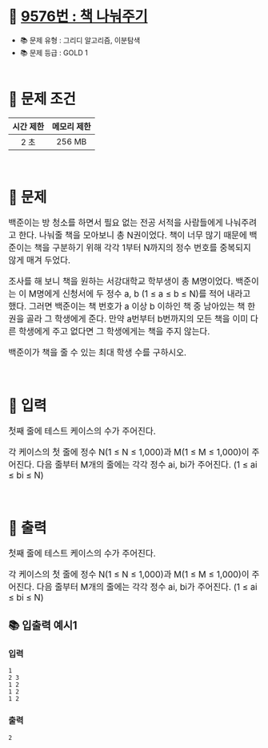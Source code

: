 # 📌 [ 9576번 : 책 나눠주기 ](https://www.acmicpc.net/problem/9576)
- 📚 문제 유형 : 그리디 알고리즘, 이분탐색
- 📚 문제 등급 : GOLD 1
  <br/><br/>

# 📌 문제 조건

|시간 제한|메모리 제한|
|:------:|:---:|
|2 초|256 MB|
<br/>

# 📌 문제
<div style="font-size: 17px">
백준이는 방 청소를 하면서 필요 없는 전공 서적을 사람들에게 나눠주려고 한다. 나눠줄 책을 모아보니 총 N권이었다. 책이 너무 많기 때문에 백준이는 책을 구분하기 위해 각각 1부터 N까지의 정수 번호를 중복되지 않게 매겨 두었다.

조사를 해 보니 책을 원하는 서강대학교 학부생이 총 M명이었다. 백준이는 이 M명에게 신청서에 두 정수 a, b (1 ≤ a ≤ b ≤ N)를 적어 내라고 했다. 그러면 백준이는 책 번호가 a 이상 b 이하인 책 중 남아있는 책 한 권을 골라 그 학생에게 준다. 만약 a번부터 b번까지의 모든 책을 이미 다른 학생에게 주고 없다면 그 학생에게는 책을 주지 않는다.

백준이가 책을 줄 수 있는 최대 학생 수를 구하시오.
</div>
<br/>

# 📌 입력
<div style="font-size: 17px">
첫째 줄에 테스트 케이스의 수가 주어진다.

각 케이스의 첫 줄에 정수 N(1 ≤ N ≤ 1,000)과 M(1 ≤ M ≤ 1,000)이 주어진다. 다음 줄부터 M개의 줄에는 각각 정수 ai, bi가 주어진다. (1 ≤ ai ≤ bi ≤ N)
</div>
<br/>

# 📌 출력
<div style="font-size: 17px">
첫째 줄에 테스트 케이스의 수가 주어진다.

각 케이스의 첫 줄에 정수 N(1 ≤ N ≤ 1,000)과 M(1 ≤ M ≤ 1,000)이 주어진다. 다음 줄부터 M개의 줄에는 각각 정수 ai, bi가 주어진다. (1 ≤ ai ≤ bi ≤ N)
</div>

## 📚 입출력 예시1
### 입력 
    1
    2 3
    1 2
    1 2
    1 2
### 출력
    2

